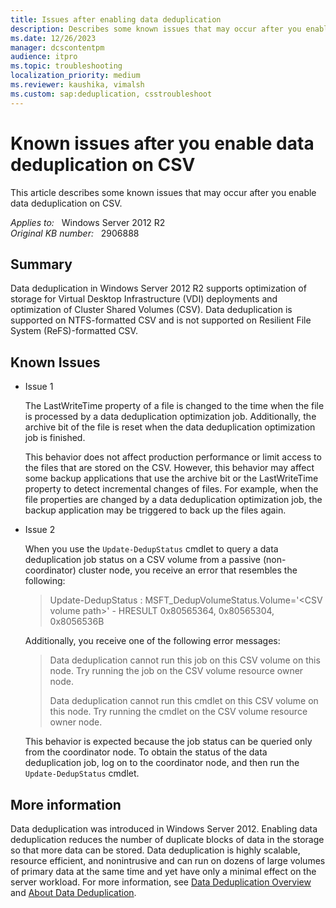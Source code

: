 ```yaml
---
title: Issues after enabling data deduplication
description: Describes some known issues that may occur after you enable data deduplication on Cluster Shared Volumes (CSV).
ms.date: 12/26/2023
manager: dcscontentpm
audience: itpro
ms.topic: troubleshooting
localization_priority: medium
ms.reviewer: kaushika, vimalsh
ms.custom: sap:deduplication, csstroubleshoot
---
```

# Known issues after you enable data deduplication on CSV

This article describes some known issues that may occur after you enable data deduplication on CSV.

_Applies to:_ &nbsp; Windows Server 2012 R2  
_Original KB number:_ &nbsp; 2906888

## Summary

Data deduplication in Windows Server 2012 R2 supports optimization of storage for Virtual Desktop Infrastructure (VDI) deployments and optimization of Cluster Shared Volumes (CSV). Data deduplication is supported on NTFS-formatted CSV and is not supported on Resilient File System (ReFS)-formatted CSV.

## Known Issues

- Issue 1  

    The LastWriteTime  property of a file is changed to the time when the file is processed by a data deduplication optimization job. Additionally, the archive bit of the file is reset when the data deduplication optimization job is finished.

    This behavior does not affect production performance or limit access to the files that are stored on the CSV. However, this behavior may affect some backup applications that use the archive bit or the LastWriteTime property to detect incremental changes of files. For example, when the file properties are changed by a data deduplication optimization job, the backup application may be triggered to back up the files again.

- Issue 2

    When you use the `Update-DedupStatus` cmdlet to query a data deduplication job status on a CSV volume from a passive (non-coordinator) cluster node, you receive an error that resembles the following:

    > Update-DedupStatus : MSFT_DedupVolumeStatus.Volume='\<CSV volume path>' - HRESULT 0x80565364, 0x80565304, 0x8056536B

    Additionally, you receive one of the following error messages:

    > Data deduplication cannot run this job on this CSV volume on this node. Try running the job on the CSV volume resource owner node.
    >
    > Data deduplication cannot run this cmdlet on this CSV volume on this node. Try running the cmdlet on the CSV volume resource owner node.

    This behavior is expected because the job status can be queried only from the coordinator node. To obtain the status of the data deduplication job, log on to the coordinator node, and then run the `Update-DedupStatus` cmdlet.

## More information

Data deduplication was introduced in Windows Server 2012. Enabling data deduplication reduces the number of duplicate blocks of data in the storage so that more data can be stored. Data deduplication is highly scalable, resource efficient, and nonintrusive and can run on dozens of large volumes of primary data at the same time and yet have only a minimal effect on the server workload. For more information, see [Data Deduplication Overview](/previous-versions/windows/it-pro/windows-server-2012-R2-and-2012/hh831602(v=ws.11)) and [About Data Deduplication](/previous-versions/windows/desktop/dedup/about-data-deduplication).
